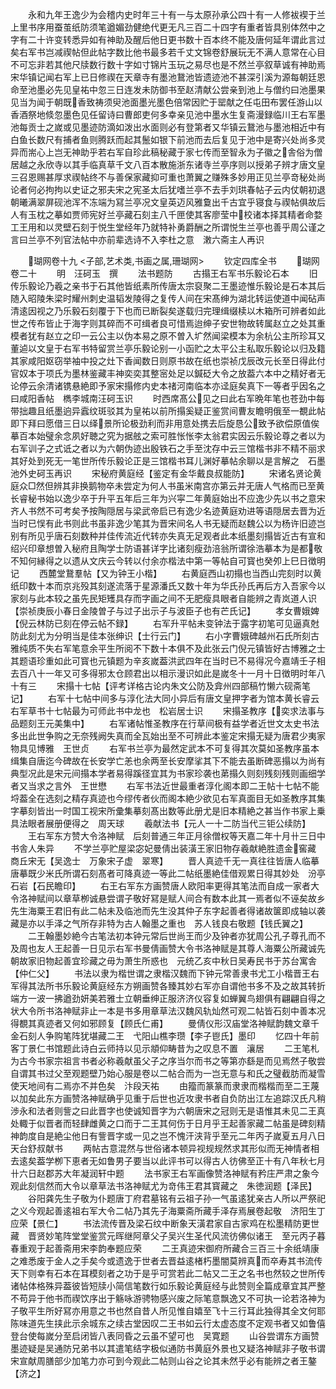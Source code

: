 <!-- { "loadSidebar": true } -->
　　永和九年王逸少为会稽内史时年三十有一与太原孙承公四十有一人修袚褉于兰上里书序用蚕茧纸防须笔遒媚劲健绝代更无凡三百二十四字有重者皆具别体然中之字有二十许变转悉异如有神助及醒后他日更书数十百本终不能及唐何延年谓此言过矣右军书岂减禊帖但此帖字数比他书最多若千丈文锦卷舒展玩无不满人意常在心目不可忘非若其他尺牍数行数十字如寸锦片玉玩之易尽也是不然兰亭叙草诚有神助焉宋华镇记闻右军上已日修禊在天章寺有墨池鵞池皆遗迹池不甚深引溪为源每朝廷恩命至池墨必先见皇祐中忽三日连发未防御书至赵清献公尝亲到池上与僧约曰池墨果见当为闻于朝既香致祷须臾池面墨光墨色倍常因贮于罂献之任屯田布罢任游山以香酒祭地倐忽墨色见任留诗曰曹郎吏何多幸亲见池中墨水生复斋漫録临川王右军墨池每贡士之嵗或见墨迹防滴如泼出水面则必有登第者又华镇云鵞池与墨池相近中有白鱼长数尺有捕者鱼则腾跃而起其鬛如银下前池而去后复见于池中是寄兴处尚多灵异而耑心上岂无神助乎若右军自珍此稿秘藏于家七传而至智永为子徽之舎俗为僧居越之永欣寺以其手临真草千文八百本散施浙东诸寺兰亭序则以授弟子辨才唐文皇三召恩赐甚厚求禊帖终不与善保家藏抑可重也萧翼之赚殊多妙用正见兰亭竒秘处尚论者何必拘拘以史证之邪夫宋之宪圣太后犹嗜兰亭不去手刘珙春帖子云内仗朝初退朝曦满翠屏砚池浑不冻端为冩兰亭况文皇英迈风雅敻出千古宜乎寝食与禊帖俱故后人有玉枕之摹如贾师宪好兰亭藏石刻主八千匣使其客廖莹中校诸本择其精者命婺工王用和以灵壁石刻于悦生堂经年乃就特补勇爵酬之所谓悦生兰亭也善乎周公谨之言曰兰亭不列官法帖中亦前辈选诗不入李杜之意　潄六斋主人再识


　　瑚网卷十九
<子部,艺术类,书画之属,珊瑚网>
　　钦定四库全书
　　瑚网卷二十
　　明　汪砢玉　撰
　　法书题防
　　古搨王右军书乐毅论石本
　　旧传乐毅论乃羲之亲书于石其他皆纸素所传唐太宗裒聚二王墨迹惟乐毅论是石本其后随入昭陵朱梁时耀州刺史温韬发陵得之复传人间在宋髙绅为湖北转运使道中闻砧声清逺因视之乃乐毅石刻覆于下也而已断裂矣遂载归完理缉缀椟以木箱所可辨者如此世之传布皆止于海字则其碎而不可缉者良可惜焉迨绅子安世物故转属赵立之处其重模者犹有赵立之印一云公主以伪本易之原不曽入圹然闻梁模本为余杭公主所珍耳又董逌以文皇于右军书特留赏兰亭乐毅论别一小函贮之太平公主私取乐毅论以归及籍其家咸阳妪窃举袖中投之灶下香闻数日则原书故在纸也崇祯戊辰改元长至日得此付官奴本于项氏为墨林鉴藏丰神奕奕其整宻处足以鍼砭大令之放葢六本中之精好者无论停云余清诸镌悬絶即予家宋搨修内史本禇河南临本亦迳庭矣真下一等者乎因名之曰咸阳香帖　檇李城南汪砢玉识
　　时西席髙公见之曰此右军晩年笔也苍劲中每带拙趣且纸墨逈异蠧纹斑驳其为皇祐以前所搨奚疑正鉴赏间曹友瞻明俄至一覩此帖即下拜曰愿借三日以绎景所论极劲利而非用意处携去后旋恳公致予欲偿原值俟摹百本始璧余念夙好聴之究为据舷之索可胜怅怅李太翁君实因云乐毅论尊之者以为右军训子之式诋之者以为六朝伪迹出殷铁石之手至沈存中云三馆楷书非不精不丽求其好处到死无一笔世所传乐毅论正是三馆楷书耳儿渊好摹帖余聊以是言解之　石墨池外史砢玉再识
　　宋秘府黄庭经【鉴定有金华戴良叔能防】
　　宋诸名贤论黄庭众□然但辨其非换鹅物卒未尝定为何人书虽米南宫亦第云并无唐人气格而已至黄长睿秘书始以逸少卒于升平五年后三年为兴寜二年黄庭始出不应逸少先以书之意宋齐人书然不可考矣予按陶隠居与梁武帝启已有逸少名迹黄庭劝进等语隠居去晋为近当时已悮有此书则此书虽非逸少笔其为晋宋间名人书无疑而赵魏公以为杨许旧迹岂别有所见乎唐石刻数种并佳传流近代转亦失真无足观者此本纸墨刻搨皆近古有宣和绍兴印章想曽入秘府且陶学士防语甚详字比诸刻瘦劲涪翁所谓徐浩摹本为是都敬不知何縁得之以遗从文庆云今转以付余亦楷法中第一等帖自可寳也癸夘上巳日徴明记
　　西麓堂鵞羣帖【又为钟王小楷】
　　右黄庭西山初搨也当西山完刻时以黄纸印数十本而京兆殁其刻遂流落于星源潘氏又数十年为华氏孙氏再后方入吾家今以家刻与此本较之虽先民矩矱具存而字画之间不无肥瘦具眼者自能辨之青岚道人识【崇祯庚辰小春日金陵曽子与过子出示子与波臣子也有芒氏记】
　　孝女曹娥婢【倪云林防已刻在停云帖不録】
　　右军升平帖未变钟法于露字初笔可见逼真尅防此刻尤为分明当是佳本张绅识【士行云门】
　　右小字曹娥碑越州石氏所刻古雅纯质不失右军笔意余平生所阅不下数十本俱不及此张云门倪元镇皆好古博雅之士其题语珍重如此可寳也元镇题为辛亥嵗葢洪武四年在当时已不易得况今嘉靖壬子相去百八十一年又可多得邪太仓顾君出以相示漫识如此是嵗冬十一月十日徴明时年八十有三
　　宋搨十七帖【评考详格古论内朱文公防及弇州四部稿竹懒六砚斋笔记】
　　右军十七帖中间多与淳化法大同小异后有唐文皇押字者为馆本黄长睿云右军草书十七帖最为可师此书中龙也　松岩居士识
　　宋搨圣教序【奕求法事与品题刻王元美集中】
　　右军诸帖惟圣教序在行草间极有益学者近世文太史书法多出此世争购之无奈残阙失真而全瓦始出至不可辨此本鉴定宋搨无疑为唐君少夷家物具见博雅　王世贞
　　右军书兰亭为最然定武本不可复得其次莫如圣教序虽本缉集自唐迄今碑故在长安学亡恙也余两至长安摩挲其下不能去虽断碑恶搨以为尚有典型况此是宋元间搨本学者易得蹊径宜其为书家珍袭也苐搨久则刻残刻残则画细学者又当求之言外　王世懋
　　右军书法近世最重者淳化阁本即二王帖十七帖不能埒葢全在选刻之精存真迹也今缪传者伙而阁本絶少欲见右军真面目无如圣教序其集字摹刻皆出一时国工视宋所彚集摹刻髙出数等此册尤是旧本精絶之甚当作书家上乗具法眼者展册便得之　周天球
　　羲献法书【元人一十二防当代三钜公续防】
　　王右军东方赞大令洛神赋　后刻普通三年正月徐僧权等天嘉二年十月卄三日中书舎人朱异
　　不学兰亭贮屋梁宓妃曼倩出装潢王家旧物存羲献絶胜遗金窖藏　商丘宋无【吴逸士　万象宋子虚　翠寒】
　　晋人真迹千无一真往往皆唐人临摹唐摹既少米氏所谓石刻髙者可降真迹一等此二帖纸墨絶佳借观累日得其妙处　汾亭石岩【石民瞻印】
　　右王右军东方画赞唐人欧阳率更得其笔法而自成一家者大令洛神赋间以章草栁诚悬尝谓子敬好冩是赋人间合有数本此其一焉者似不诬矣故乡先生海粟王君旧有此二帖未及临池而先生没其仲子东字起善者得诸故箧即成轴以袭藏是亦以手泽之气所存非特为古人翰墨之重也　苏人钱良右敬题【钱氏翼之】
　　二王翰墨妙絶今古笔法初本钟元常后世尚王而少及钟者亦犹周公孔子尊孔而不及周也友人王起善一日见示右军书曼倩画赞大令书洛神赋是其尊人海粟公所藏诚先朝故家旧物起善宜珍藏之毋为萧生所惑也　元统乙亥中秋日吴寿民书于苏台寓舎【仲仁父】
　　书法以隶为楷世谓之隶楷汉魏而下钟元常善隶书尤工小楷晋王右军得其法所书乐毅论黄庭经东方朔画赞各臻其妙右军亦自谓他书多不及之故其转折端方一波一拂遒劲妍美若雅士立朝垂绅正服济济仪容复如蝉翼鸟翅俱有翩翩自得之状大令所书洛神赋非止一本是书多用章草法汉魏风轨灿然可观二帖皆石刻中善本况得覩其真迹者又何如邪顾复【顾氏仁甫】
　　曼倩仪形汉庙堂洛神赋韵魏文章千金石刻人争购笔阵犹堪藏二王　弋阳山樵李瓒【李子鬯氏】墨印
　　忆四十年前客丁景仁书馆题此诗白云师持以见示頫仰畴昔为之叹息不置　瀼居
　　二王笔札为古今书家宗祖言书者必称羲献虽父子之序当尔而书之等第亦繇是而见焉然子敬尝自谓其书过父至观题壁乃始心服是卷以二帖合而为一岂无意与和氏之璧截肪而凝雪使天地间有二焉亦不并色矣　汴段天祐
　　由籀而篆篆而隶隶而楷楷而至二王蔑以加矣此东方画赞洛神赋确乎见重于后世也近攻隶书者自负防出江左追踪汉氏凡稍渉永和法者则訾之曰此晋字也使诚知晋字为六朝唐宋之冠则无是语惟其未见二王真处輙于似晋者而轻肆雌黄之口而于二王其何伤于日月乎王起善家藏二帖虽是碑刻精神韵度自是絶尘他日有訾晋字或一见之岂不愧汗浃背乎至元二年丙子嵗夏五月八日天台舒叔献书
　　两帖古意混然与世俗诸本顿异视规规然求其形似而无神情者相去逺矣葢学栁下恵者无如鲁男子要当以此评书可以得古人彷佛至正十有八年秋七月卄六日赵郡苏大年凝润轩中题
　　法书家王右军画像赞洛神赋有矜庄严肃之象今观此刻信然而大令以章草法书洛神赋尤为竒伟王君其寳藏之　朱徳润题【泽民】
　　谷阳龚先生子敬为仆题唐丁府君墓铭有云祖子孙一气虽逺犹亲古人所以严祭祀之义今观起善逺祖右军大令二帖乃其先子海粟斋所藏手泽存焉展卷起敬　济阳生丁应荣【景仁】
　　书法流传晋及梁石纹中断象天潢君家自古家鸡在松墨精防更世藏　晋贤妙笔阵堂堂鉴赏元晖继阿章父子吴兴生圣代风流彷佛似诸王　至元丙子暮春重观于起善斋用宋李韵奉题应荣
　　二王真迹宋御府所藏合三百三十余纸靖康之难悉废于金人之手矣今或遗逸于世者去晋益逺楮朽墨闇莫辨真而卒寿其书流传天下则幸有石本在耳模刻者之功于是乎可赏若此二帖又二王之名书也然较之世所传诸帖体格殊异葢彼皆短牍小简信笔数行如乐毅论黄庭经与此赞则全篇成章宜其严整不苟异于他书而禊饮序出于觞咏游骋物感兴废之际笔意飘逸又不可执一论若洛神为子敬平生所好冩亦用意之书也然自昔人所见惟自嬉至飞十三行耳此独得其全文何耶陈味道先生挟此示余城东之续古堂因叹二王书如云行太虚态度不定观书者又如鲁僖登台使每嵗分至启闭皆八表同昏之云虽不望可也　吴寛题
　　山谷尝谓东方画赞墨迹疑是吴通防兄弟书以其遣笔结字极似通防书黄庭外景也又疑洛神赋非子敬书谓宋宣献周膳部少加笔力亦可到今观此二帖则山谷之论其未然乎必有能辨之者王鏊【济之】
